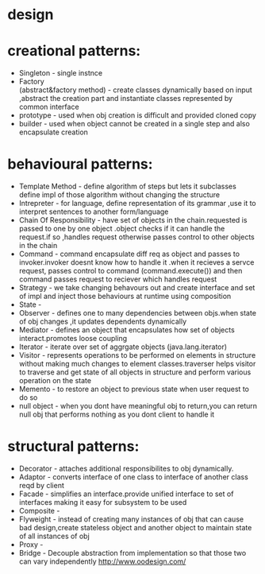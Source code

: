 # design
# creational patterns:
   * Singleton                - single instnce
   * Factory  
   (abstract&factory method)  - create classes dynamically based on input ,abstract the creation part and instantiate classes represented                     by common interface
   * prototype                - used when obj creation is difficult and provided cloned copy 
   * builder                  - used when object cannot be created in a single step and also encapsulate creation
# behavioural patterns:
   * Template Method          - define algorithm of steps but lets it subclasses define impl of those algorithm without changing the                                     structure
   * Intrepreter              - for language, define representation of its grammar ,use it to interpret sentences to another                                             form/language
   * Chain Of Responsibility  - have set of objects in the chain.requested is passed to one by one object .object checks if it can                                       handle the request.if so ,handles request otherwise passes control to other objects in the chain
   * Command                  - command encapsulate diff req as object and passes to invoker.invoker doesnt know how to handle it .when                                 it recieves a servce request, passes control to command (command.execute()) and then command passes                                     request to  reciever which handles request
   * Strategy                 - we take changing behavours out and create interface and set of impl and inject those behaviours at                                       runtime using composition
   * State                    - 
   * Observer                 - defines one to many dependencies between objs.when state of obj changes ,it updates dependents                                           dynamically
   * Mediator                 - defines an object that encapsulates how set of objects interact.promotes loose coupling
   * Iterator                 - iterate over set of aggrgate objects (java.lang.iterator)
   * Visitor                  - represents operations to be performed on elements in structure without making much changes to element                                   classes.traverser helps visitor to traverse and  get state of all objects in structure and perform                                       various operation on the state
   * Memento                  - to restore an object to previous state when user request to do so
   * null object              - when you dont have meaningful obj to return,you can return null obj that performs nothing as you dont 
                                 client to handle it
# structural patterns:
   * Decorator                - attaches additional responsibilites to obj dynamically.
   * Adaptor                  - converts interface of one class to interface of another class reqd by client
   * Facade                   - simplifies an interface.provide unified interface to set of interfaces making it easy for subsystem to                                   be used
   * Composite                - 
   * Flyweight                - instead of creating many instances of obj that can cause bad design,create stateless object and another                                 object to maintain state of all instances of obj
   * Proxy                     -
   * Bridge                   - Decouple abstraction from implementation so that those two can vary independently
http://www.oodesign.com/
